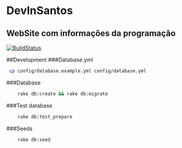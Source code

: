 # DevInSantos
## WebSite com informações da programação


[![BuildStatus](https://travis-ci.org/DevInSantos/DevInSantos-events.png)](https://travis-ci.org/DevInSantos/DevInSantos-events.png)


##Development 
###Database.yml
```bash
 cp config/database.example.yml config/database.yml
```

###Database
```bash
	rake db:create && rake db:migrate
```

###Test database
```bash
	rake db:test_prepare

```

###Seeds
```bash
	rake db:seed
```

